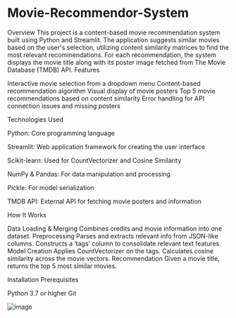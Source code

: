 # Movie-Recommendor-System

Overview
This project is a content-based movie recommendation system built using Python and Streamlit. The application suggests similar movies based on the user's selection, utilizing content similarity matrices to find the most relevant recommendations. For each recommendation, the system displays the movie title along with its poster image fetched from The Movie Database (TMDB) API.
Features

Interactive movie selection from a dropdown menu
Content-based recommendation algorithm
Visual display of movie posters
Top 5 movie recommendations based on content similarity
Error handling for API connection issues and missing posters

Technologies Used

Python: Core programming language

Streamlit: Web application framework for creating the user interface

Scikit-learn: Used for CountVectorizer and Cosine Similarity

NumPy & Pandas: For data manipulation and processing

Pickle: For model serialization

TMDB API: External API for fetching movie posters and information

How It Works

Data Loading & Merging
Combines credits and movie information into one dataset.
Preprocessing
Parses and extracts relevant info from JSON-like columns.
Constructs a ‘tags’ column to consolidate relevant text features.
Model Creation
Applies CountVectorizer on the tags.
Calculates cosine similarity across the movie vectors.
Recommendation
Given a movie title, returns the top 5 most similar movies.

Installation
Prerequisites

Python 3.7 or higher
Git

![image](https://github.com/user-attachments/assets/2d24778c-1b00-404f-8b2f-bd34cbcc6a62)
